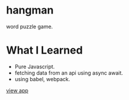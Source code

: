 # hangman

word puzzle game.

# What I Learned

* Pure Javascript.
* fetching data from an api using async await.
* using babel, webpack.

<a href="https://aitcweb.github.io/hangman/public/">view app</a>
